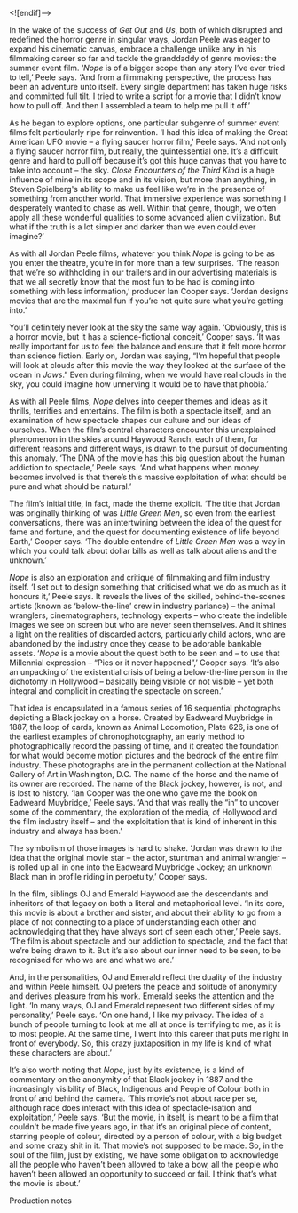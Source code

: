 <![endif]-->

In the wake of the success of _Get Out_ and _Us_, both of which disrupted and redefined the horror genre in singular ways, Jordan Peele was eager to expand his cinematic canvas, embrace a challenge unlike any in his filmmaking career so far and tackle the granddaddy of genre movies: the summer event film. ‘_Nope_ is of a bigger scope than any story I’ve ever tried to tell,’ Peele says. ‘And from a filmmaking perspective, the process has been an adventure unto itself. Every single department has taken huge risks and committed full tilt. I tried to write a script for a movie that I didn’t know how to pull off. And then I assembled a team to help me pull it off.’

As he began to explore options, one particular subgenre of summer event films felt particularly ripe for reinvention. ‘I had this idea of making the Great American UFO movie – a flying saucer horror film,’ Peele says. ‘And not only a flying saucer horror film, but really, the quintessential one. It’s a difficult genre and hard to pull off because it’s got this huge canvas that you have to take into account – the sky. _Close Encounters of the Third Kind_ is a huge influence of mine in its scope and in its vision, but more than anything, in Steven Spielberg's ability to make us feel like we’re in the presence of something from another world. That immersive experience was something I desperately wanted to chase as well. Within that genre, though, we often apply all these wonderful qualities to some advanced alien civilization. But what if the truth is a lot simpler and darker than we even could ever imagine?’

As with all Jordan Peele films, whatever you think _Nope_ is going to be as you enter the theatre, you’re in for more than a few surprises. ‘The reason that we’re so withholding in our trailers and in our advertising materials is that we all secretly know that the most fun to be had is coming into something with less information,’ producer Ian Cooper says. ‘Jordan designs movies that are the maximal fun if you’re not quite sure what you’re getting into.’

You’ll definitely never look at the sky the same way again. ‘Obviously, this is a horror movie, but it has a science-fictional conceit,’ Cooper says. ‘It was really important for us to feel the balance and ensure that it felt more horror than science fiction. Early on, Jordan was saying, “I’m hopeful that people will look at clouds after this movie the way they looked at the surface of the ocean in _Jaws_.” Even during filming, when we would have real clouds in the sky, you could imagine how unnerving it would be to have that phobia.’

As with all Peele films, _Nope_ delves into deeper themes and ideas as it thrills, terrifies and entertains. The film is both a spectacle itself, and an examination of how spectacle shapes our culture and our ideas of ourselves. When the film’s central characters encounter this unexplained phenomenon in the skies around Haywood Ranch, each of them, for different reasons and different ways, is drawn to the pursuit of documenting this anomaly. ‘The DNA of the movie has this big question about the human addiction to spectacle,’ Peele says. ‘And what happens when money becomes involved is that there’s this massive exploitation of what should be pure and what should be natural.’

The film’s initial title, in fact, made the theme explicit. ‘The title that Jordan was originally thinking of was _Little Green Men_, so even from the earliest conversations, there was an intertwining between the idea of the quest for fame and fortune, and the quest for documenting existence of life beyond Earth,’ Cooper says. ‘The double entendre of _Little Green Men_ was a way in which you could talk about dollar bills as well as talk about aliens and the unknown.’

_Nope_ is also an exploration and critique of filmmaking and film industry itself. ‘I set out to design something that criticised what we do as much as it honours it,’ Peele says. It reveals the lives of the skilled, behind-the-scenes artists (known as ‘below-the-line’ crew in industry parlance) – the animal wranglers, cinematographers, technology experts – who create the indelible images we see on screen but who are never seen themselves. And it shines a light on the realities of discarded actors, particularly child actors, who are abandoned by the industry once they cease to be adorable bankable assets. ‘_Nope_ is a movie about the quest both to be seen and – to use that Millennial expression – “Pics or it never happened”,’ Cooper says. ‘It’s also an unpacking of the existential crisis of being a below-the-line person in the dichotomy in Hollywood – basically being visible or not visible – yet both integral and complicit in creating the spectacle on screen.’

That idea is encapsulated in a famous series of 16 sequential photographs depicting a Black jockey on a horse. Created by Eadweard Muybridge in 1887, the loop of cards, known as Animal Locomotion, Plate 626, is one of the earliest examples of chronophotography, an early method to photographically record the passing of time, and it created the foundation for what would become motion pictures and the bedrock of the entire film industry. These photographs are in the permanent collection at the National Gallery of Art in Washington, D.C. The name of the horse and the name of its owner are recorded. The name of the Black jockey, however, is not, and is lost to history. ‘Ian Cooper was the one who gave me the book on Eadweard Muybridge,’ Peele says. ‘And that was really the “in” to uncover some of the commentary, the exploration of the media, of Hollywood and the film industry itself – and the exploitation that is kind of inherent in this industry and always has been.’

The symbolism of those images is hard to shake. ‘Jordan was drawn to the idea that the original movie star – the actor, stuntman and animal wrangler – is rolled up all in one into the Eadweard Muybridge Jockey; an unknown Black man in profile riding in perpetuity,’ Cooper says.

In the film, siblings OJ and Emerald Haywood are the descendants and inheritors of that legacy on both a literal and metaphorical level. ‘In its core, this movie is about a brother and sister, and about their ability to go from a place of not connecting to a place of understanding each other and acknowledging that they have always sort of seen each other,’ Peele says. ‘The film is about spectacle and our addiction to spectacle, and the fact that we’re being drawn to it. But it’s also about our inner need to be seen, to be recognised for who we are and what we are.’

And, in the personalities, OJ and Emerald reflect the duality of the industry and within Peele himself. OJ prefers the peace and solitude of anonymity and derives pleasure from his work. Emerald seeks the attention and the light. ‘In many ways, OJ and Emerald represent two different sides of my personality,’ Peele says. ‘On one hand, I like my privacy. The idea of a bunch of people turning to look at me all at once is terrifying to me, as it is to most people. At the same time, I went into this career that puts me right in front of everybody. So, this crazy juxtaposition in my life is kind of what these characters are about.’

It’s also worth noting that _Nope_, just by its existence, is a kind of commentary on the anonymity of that Black jockey in 1887 and the increasingly visibility of Black, Indigenous and People of Colour both in front of and behind the camera. ‘This movie’s not about race per se, although race does interact with this idea of spectacle-isation and exploitation,’ Peele says. ‘But the movie, in itself, is meant to be a film that couldn't be made five years ago, in that it’s an original piece of content, starring people of colour, directed by a person of colour, with a big budget and some crazy shit in it. That movie’s not supposed to be made. So, in the soul of the film, just by existing, we have some obligation to acknowledge all the people who haven’t been allowed to take a bow, all the people who haven’t been allowed an opportunity to succeed or fail. I think that’s what the movie is about.’

Production notes


<!--stackedit_data:
eyJoaXN0b3J5IjpbMjA4MjIzMzAxXX0=
-->